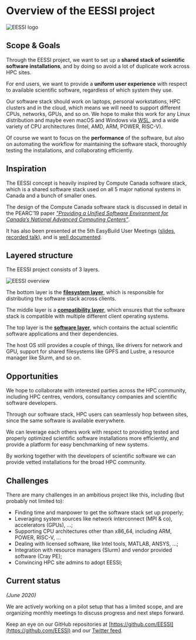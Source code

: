 # Overview of the EESSI project

![EESSI logo](img/logos/EESSI_logo_horizontal_smaller.jpg)

## Scope & Goals

Through the EESSI project, we want to set up a **shared stack of scientific software installations**, and by doing so avoid a lot of duplicate work across HPC sites.

For end users, we want to provide a **uniform user experience** with respect to available scientific software, regardless of which system they use.

Our software stack should work on laptops, personal workstations, HPC clusters and in the cloud, which means we will need to support different CPUs, networks, GPUs, and so on.
We hope to make this work for any Linux distribution and maybe even macOS and Windows via [WSL](https://docs.microsoft.com/en-us/windows/wsl/), and a wide variety of CPU architectures (Intel, AMD, ARM, POWER, RISC-V).

Of course we want to focus on the **performance** of the software, but also on automating the workflow for maintaining the software stack, thoroughly testing the installations, and collaborating efficiently.



## Inspiration

The EESSI concept is heavily inspired by Compute Canada software stack,
which is a shared software stack used on all 5 major national systems in Canada
and a bunch of smaller ones.

The design of the Compute Canada software stack is discussed in detail
in the PEARC'19 paper [*"Providing a Unified Software Environment for Canada’s
National Advanced Computing Centers"*](https://ssl.linklings.net/conferences/pearc/pearc19_program/views/includes/files/pap139s3-file1.pdf).

It has also been presented at the 5th EasyBuild User Meetings ([slides](https://users.ugent.be/~kehoste/eum20/eum20_03_maxime_computecanada.pdf), [recorded talk](https://www.youtube.com/watch?v=_0j5Shuf2uE&list=PLhnGtSmEGEQidEM8MZKkOaVutgt9WmqI0)), and is [well documented](https://docs.computecanada.ca/wiki/Accessing_CVMFS).


## Layered structure

The EESSI project consists of 3 layers.

![EESSI overview](img/overview_layers.png)

The bottom layer is the [**filesystem layer**](filesystem_layer.md),
which is responsible for distributing the software stack across clients.

The middle layer is a [**compatibility layer**](compatibility_layer.md),
which ensures that the software stack is compatible with multiple different
client operating systems.

The top layer is the [**software layer**](software_layer.md), which contains the actual scientific software applications and their dependencies.

The host OS still provides a couple of things, like drivers for network and GPU, support for shared filesystems like GPFS and Lustre, a resource manager like Slurm, and so on.

## Opportunities

We hope to collaborate with interested parties across the HPC community,
including HPC centres, vendors, consultancy companies and scientific software developers.

Through our software stack, HPC users can seamlessly hop between sites,
since the same software is available everywhere.

We can leverage each others work with respect to providing tested and
properly optimized scientific software installations more efficiently,
and provide a platform for easy benchmarking of new systems.

By working together with the developers of scientific software we can provide
vetted installations for the broad HPC community.


## Challenges

There are many challenges in an ambitious project like this, including (but probably not limited to):

* Finding time and manpower to get the software stack set up properly;
* Leveraging system sources like network interconnect (MPI & co), accelerators (GPUs), ...;
* Supporting CPU architectures other than x86_64, including ARM, POWER, RISC-V, ...
* Dealing with licensed software, like Intel tools, MATLAB, ANSYS, ...;
* Integration with resource managers (Slurm) and vendor provided software (Cray PE);
* Convincing HPC site admins to adopt EESSI;

## Current status

*(June 2020)*

We are actively working on a pilot setup that has a limited scope,
and are organizing monthly meetings to discuss progress and next steps forward.

Keep an eye on our GitHub repositories at [https://github.com/EESSI](https://github.com/EESSI) and our [Twitter
feed](https://twitter.com/eessi_hpc).
